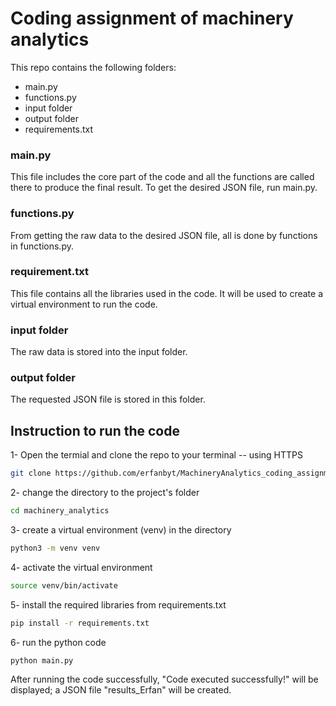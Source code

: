 # Coding assignment of machinery analytics

This repo contains the following folders:

* main.py
* functions.py
* input folder
* output folder 
* requirements.txt


### main.py
This file includes the core part of the code and all the functions are called there to produce the final result. To get the desired JSON file, run main.py.


### functions.py
From getting the raw data to the desired JSON file, all is done by functions in functions.py. 

### requirement.txt
This file contains all the libraries used in the code. It will be used to create a virtual environment to run the code.

### input folder
The raw data is stored into the input folder.

### output folder
The requested JSON file is stored in this folder.

## Instruction to run the code

1- Open the termial and clone the repo to your terminal -- using HTTPS

```bash
git clone https://github.com/erfanbyt/MachineryAnalytics_coding_assignment.git
```

2- change the directory to the project's folder


```bash
cd machinery_analytics
```

3- create a virtual environment (venv) in the directory


```bash
python3 -m venv venv
```

4- activate the virtual environment 

```bash
source venv/bin/activate
```

5- install the required libraries from requirements.txt

```bash
pip install -r requirements.txt
```

6-  run the python code

```bash
python main.py
```

After running the code successfully, "Code executed successfully!" will be displayed; a JSON file "results_Erfan" will be created.
























